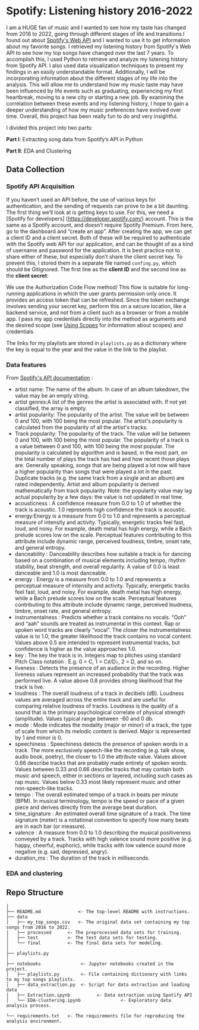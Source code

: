 # Spotify: Listening history 2016-2022

I am a HUGE fan of music and I wanted to see how my taste has changed from 2016 to 2022, going through different stages of life 
and transitions.I found out about [Spotify's Web API](https://developer.spotify.com/documentation/web-api/) and
I wanted to use it to get information about my favorite songs. I retrieved my listening history from Spotify's Web API 
to see how my top songs have changed over the last 7 years.
To accomplish this, I used Python to retrieve and analyze my listening history from Spotify API. I also used data visualization techniques to present my findings in an easily understandable format. Additionally, I will be incorporating 
information about the different stages of my life into the analysis. 
This will allow me to understand how my music taste may have been influenced by life events 
such as graduating, experiencing my first heartbreak, moving to a new city or starting a new job. 
By examining the correlation between these events and my listening history, I hope to gain a deeper understanding of how my 
music preferences have evolved over time. Overall, this project has been really fun to do and very insightful.

I divided this project into two parts:

**Part I**: Extracting song data from Spotify’s API in Python

**Part II**: EDA and Clustering

## Data Collection

### Spotify API Acquisition
If you haven’t used an API before, the use of various keys for authentication, 
and the sending of requests can prove to be a bit daunting. 
The first thing we’ll look at is getting keys to use. 
For this, we need a [Spotify for developers] (https://developer.spotify.com/) account. 
This is the same as a Spotify account, and doesn’t require Spotify Premium. 
From here, go to the dashboard and “create an app”. After creating the app, we can get a client ID and a client secret.
Both of these will be required to authenticate with the Spotify web API for our application, 
and can be thought of as a kind of username and password for the application. 
It is best practice not to share either of these, but especially don’t share the client secret key. 
To prevent this, I stored them in a separate file named `confing.py`, which should be Gitignored. The first line as the
**client ID** and the second line as the **client secret**:

We use the Authorization Code Flow method/ This flow is suitable for long-running applications in which the user grants permission 
only once. It provides an access token that can be refreshed. 
Since the token exchange involves sending your secret key, perform this on a secure location, 
like a backend service, and not from a client such as a browser or from a mobile app. I pass my app credentials directly into the method as arguments and
the desired scope (see [Using Scopes](https://developer.spotify.com/web-api/using-scopes/) for information about scopes) and credentials

The links for my playlists are stored in `playlists.py` 
as a dictionary where the key is equal to the year and the value in the link to the playlist.

### Data features
From [Spotify's API documentation](https://developer.spotify.com/documentation/web-api/reference/#/operations/get-track) :

* artist name: The name of the album. In case of an album takedown, the value may be an empty string.
* artist genres:A list of the genres the artist is associated with. If not yet classified, the array is empty.
* artist popularity: The popularity of the artist. The value will be between 0 and 100, with 100 being the most popular. The artist's popularity is calculated from the popularity of all the artist's tracks.
* Track popularity: The popularity of the track. The value will be between 0 and 100, with 100 being the most popular.
  The popularity of a track is a value between 0 and 100, with 100 being the most popular. The popularity is calculated by algorithm and is based, in the most part, on the total number of plays the track has had and how recent those plays are.
  Generally speaking, songs that are being played a lot now will have a higher popularity than songs that were played a lot in the past. Duplicate tracks (e.g. the same track from a single and an album) are rated independently. Artist and album popularity is derived mathematically from track popularity. Note: the popularity value may lag actual popularity by a few days: the value is not updated in real time.
* acousticness : A confidence measure from 0.0 to 1.0 of whether the track is acoustic. 1.0 represents high confidence the track is acoustic.
* energy:Energy is a measure from 0.0 to 1.0 and represents a perceptual measure of intensity and activity. Typically, energetic tracks feel fast, loud, and noisy. For example, death metal has high energy, while a Bach prelude scores low on the scale. Perceptual features contributing to this attribute include dynamic range, perceived loudness, timbre, onset rate, and general entropy.
* danceability : Danceability describes how suitable a track is for dancing based on a combination of musical elements including tempo, rhythm stability, beat strength, and overall regularity. A value of 0.0 is least danceable and 1.0 is most danceable.
* energy : Energy is a measure from 0.0 to 1.0 and represents a perceptual measure of intensity and activity. Typically, energetic tracks feel fast, loud, and noisy. For example, death metal has high energy, while a Bach prelude scores low on the scale. Perceptual features contributing to this attribute include dynamic range, perceived loudness, timbre, onset rate, and general entropy.
* instrumentalness : Predicts whether a track contains no vocals. “Ooh” and “aah” sounds are treated as instrumental in this context. Rap or spoken word tracks are clearly “vocal”. The closer the instrumentalness value is to 1.0, the greater likelihood the track contains no vocal content. Values above 0.5 are intended to represent instrumental tracks, but confidence is higher as the value approaches 1.0.
* key : The key the track is in. Integers map to pitches using standard Pitch Class notation . E.g. 0 = C, 1 = C♯/D♭, 2 = D, and so on.
* liveness : Detects the presence of an audience in the recording. Higher liveness values represent an increased probability that the track was performed live. A value above 0.8 provides strong likelihood that the track is live.
* loudness : The overall loudness of a track in decibels (dB). Loudness values are averaged across the entire track and are useful for comparing relative loudness of tracks. Loudness is the quality of a sound that is the primary psychological correlate of physical strength (amplitude). Values typical range between -60 and 0 db.
* mode : Mode indicates the modality (major or minor) of a track, the type of scale from which its melodic content is derived. Major is represented by 1 and minor is 0.
* speechiness : Speechiness detects the presence of spoken words in a track. The more exclusively speech-like the recording (e.g. talk show, audio book, poetry), the closer to 1.0 the attribute value. Values above 0.66 describe tracks that are probably made entirely of spoken words. Values between 0.33 and 0.66 describe tracks that may contain both music and speech, either in sections or layered, including such cases as rap music. Values below 0.33 most likely represent music and other non-speech-like tracks.
* tempo : The overall estimated tempo of a track in beats per minute (BPM). In musical terminology, tempo is the speed or pace of a given piece and derives directly from the average beat duration.
* time_signature : An estimated overall time signature of a track. The time signature (meter) is a notational convention to specify how many beats are in each bar (or measure).
* valence : A measure from 0.0 to 1.0 describing the musical positiveness conveyed by a track. Tracks with high valence sound more positive (e.g. happy, cheerful, euphoric), while tracks with low valence sound more negative (e.g. sad, depressed, angry).
* duration_ms : The duration of the track in milliseconds.

### EDA and clustering

## Repo Structure

```
│
├── README.md              <- The top-level README with instructions.
├── data
│   ├── my_top_songs.csv   <- The original data set containing my top songs from 2016 to 2022.
│   ├── processed      <- The preprocessed data sets for training.
│   ├── test           <- The test data sets for testing.
│   └── final          <- The final data sets for modeling.
│
├── playlists.py            
│
├── notebooks               <- Jupyter notebooks created in the project.
│   ├── playlists.py        <- File containing dictionary with links to my top songs playlists.
│   ├── data_extraction.py  <- Script for data extraction and loading data
│   ├── Extraction.ipynb          <- Data extraction using Spotify API
│   └── EDA-clustering.ipynb               <- Exploratory data analysis process.

└── requirements.txt   <- The requirements file for reproducing the analysis environment.
```
